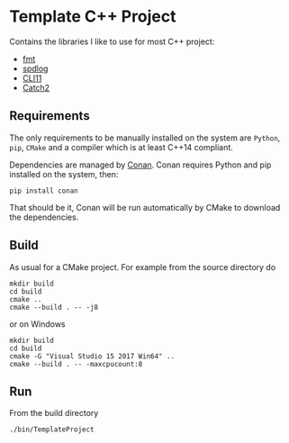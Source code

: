 # Template C++ Project

Contains the libraries I like to use for most C++ project:
- [fmt](https://github.com/fmtlib/fmt)
- [spdlog](https://github.com/gabime/spdlog)
- [CLI11](https://github.com/CLIUtils/CLI11)
- [Catch2](https://github.com/catchorg/Catch2)

## Requirements

The only requirements to be manually installed on the system are `Python`, `pip`, `CMake` and a compiler which is at least C++14 compliant.

Dependencies are managed by [Conan](https://conan.io/).
Conan requires Python and pip installed on the system, then:
```
pip install conan
```

That should be it, Conan will be run automatically by CMake to download the dependencies.

## Build

As usual for a CMake project.
For example from the source directory do
```
mkdir build
cd build
cmake ..
cmake --build . -- -j8
```

or on Windows
```
mkdir build
cd build
cmake -G "Visual Studio 15 2017 Win64" ..
cmake --build . -- -maxcpucount:8
```

## Run

From the build directory
```
./bin/TemplateProject
```
